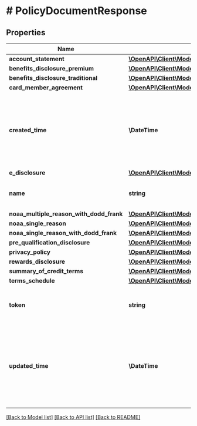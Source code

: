 # # PolicyDocumentResponse

## Properties

Name | Type | Description | Notes
------------ | ------------- | ------------- | -------------
**account_statement** | [**\OpenAPI\Client\Model\PolicyDocumentTemplateResponse**](PolicyDocumentTemplateResponse.md) |  | [optional]
**benefits_disclosure_premium** | [**\OpenAPI\Client\Model\PolicyDocumentAssetResponse**](PolicyDocumentAssetResponse.md) |  | [optional]
**benefits_disclosure_traditional** | [**\OpenAPI\Client\Model\PolicyDocumentAssetResponse**](PolicyDocumentAssetResponse.md) |  | [optional]
**card_member_agreement** | [**\OpenAPI\Client\Model\PolicyDocumentAssetResponse**](PolicyDocumentAssetResponse.md) |  | [optional]
**created_time** | **\DateTime** | Date and time when the document policy was created on Marqeta&#39;s credit platform, in UTC. | [optional]
**e_disclosure** | [**\OpenAPI\Client\Model\PolicyDocumentAssetResponse**](PolicyDocumentAssetResponse.md) |  | [optional]
**name** | **string** | Name of the document policy. | [optional]
**noaa_multiple_reason_with_dodd_frank** | [**\OpenAPI\Client\Model\PolicyDocumentTemplateResponse**](PolicyDocumentTemplateResponse.md) |  | [optional]
**noaa_single_reason** | [**\OpenAPI\Client\Model\PolicyDocumentTemplateResponse**](PolicyDocumentTemplateResponse.md) |  | [optional]
**noaa_single_reason_with_dodd_frank** | [**\OpenAPI\Client\Model\PolicyDocumentTemplateResponse**](PolicyDocumentTemplateResponse.md) |  | [optional]
**pre_qualification_disclosure** | [**\OpenAPI\Client\Model\PolicyDocumentAssetAndTemplateResponse**](PolicyDocumentAssetAndTemplateResponse.md) |  | [optional]
**privacy_policy** | [**\OpenAPI\Client\Model\PolicyDocumentAssetResponse**](PolicyDocumentAssetResponse.md) |  | [optional]
**rewards_disclosure** | [**\OpenAPI\Client\Model\PolicyDocumentAssetAndTemplateResponse**](PolicyDocumentAssetAndTemplateResponse.md) |  | [optional]
**summary_of_credit_terms** | [**\OpenAPI\Client\Model\PolicyDocumentAssetAndTemplateResponse**](PolicyDocumentAssetAndTemplateResponse.md) |  | [optional]
**terms_schedule** | [**\OpenAPI\Client\Model\PolicyDocumentTemplateResponse**](PolicyDocumentTemplateResponse.md) |  | [optional]
**token** | **string** | Unique identifier of the document policy. | [optional]
**updated_time** | **\DateTime** | Date and time when the document policy was last updated on Marqeta&#39;s credit platform, in UTC. | [optional]

[[Back to Model list]](../../README.md#models) [[Back to API list]](../../README.md#endpoints) [[Back to README]](../../README.md)
